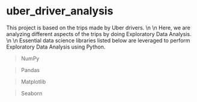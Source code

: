 # uber_driver_analysis
This project is based on the trips made by Uber drivers. \n
\n Here, we are analyzing different aspects of the trips by doing Exploratory Data Analysis. \n
\n Essential data science libraries listed below are leveraged to perform Exploratory Data Analysis using Python.

> NumPy

> Pandas

> Matplotlib

> Seaborn
